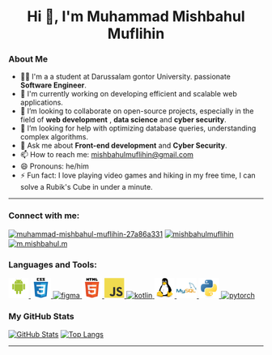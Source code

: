 <div align="center">
<h1 align="center">Hi 👋, I'm Muhammad Mishbahul Muflihin</h1>
</div>

### About Me

- 👨‍💻 I'm a a student at Darussalam gontor University.  passionate **Software Engineer**.
- 🔭 I'm currently working on developing efficient and scalable web applications.
- 👯 I’m looking to collaborate on open-source projects, especially in the field of **web development** , **data science** and **cyber security**.
- 🤔 I’m looking for help with optimizing database queries, understanding complex algorithms.
- 💬 Ask me about **Front-end development** and **Cyber Security**.
- 📫 How to reach me: mishbahulmuflihin@gmail.com
- 😄 Pronouns: he/him
- ⚡ Fun fact: I love playing video games and hiking in my free time, I can solve a Rubik's Cube in under a minute.

---


<h3 align="left">Connect with me:</h3>
<p align="left">
<a href="https://linkedin.com/in/muhammad-mishbahul-muflihin-27a86a331" target="blank"><img align="center" src="https://raw.githubusercontent.com/rahuldkjain/github-profile-readme-generator/master/src/images/icons/Social/linked-in-alt.svg" alt="muhammad-mishbahul-muflihin-27a86a331" height="30" width="40" /></a>
<a href="https://kaggle.com/mishbahulmuflihin" target="blank"><img align="center" src="https://raw.githubusercontent.com/rahuldkjain/github-profile-readme-generator/master/src/images/icons/Social/kaggle.svg" alt="mishbahulmuflihin" height="30" width="40" /></a>
<a href="https://instagram.com/m.mishbahul.m" target="blank"><img align="center" src="https://raw.githubusercontent.com/rahuldkjain/github-profile-readme-generator/master/src/images/icons/Social/instagram.svg" alt="m.mishbahul.m" height="30" width="40" /></a>
</p>

<h3 align="left">Languages and Tools:</h3>
<p align="left"> <a href="https://developer.android.com" target="_blank" rel="noreferrer"> <img src="https://raw.githubusercontent.com/devicons/devicon/master/icons/android/android-original-wordmark.svg" alt="android" width="40" height="40"/> </a> <a href="https://www.w3schools.com/css/" target="_blank" rel="noreferrer"> <img src="https://raw.githubusercontent.com/devicons/devicon/master/icons/css3/css3-original-wordmark.svg" alt="css3" width="40" height="40"/> </a> <a href="https://www.figma.com/" target="_blank" rel="noreferrer"> <img src="https://www.vectorlogo.zone/logos/figma/figma-icon.svg" alt="figma" width="40" height="40"/> </a> <a href="https://www.w3.org/html/" target="_blank" rel="noreferrer"> <img src="https://raw.githubusercontent.com/devicons/devicon/master/icons/html5/html5-original-wordmark.svg" alt="html5" width="40" height="40"/> </a> <a href="https://developer.mozilla.org/en-US/docs/Web/JavaScript" target="_blank" rel="noreferrer"> <img src="https://raw.githubusercontent.com/devicons/devicon/master/icons/javascript/javascript-original.svg" alt="javascript" width="40" height="40"/> </a> <a href="https://kotlinlang.org" target="_blank" rel="noreferrer"> <img src="https://www.vectorlogo.zone/logos/kotlinlang/kotlinlang-icon.svg" alt="kotlin" width="40" height="40"/> </a> <a href="https://www.linux.org/" target="_blank" rel="noreferrer"> <img src="https://raw.githubusercontent.com/devicons/devicon/master/icons/linux/linux-original.svg" alt="linux" width="40" height="40"/> </a> <a href="https://www.mysql.com/" target="_blank" rel="noreferrer"> <img src="https://raw.githubusercontent.com/devicons/devicon/master/icons/mysql/mysql-original-wordmark.svg" alt="mysql" width="40" height="40"/> </a> <a href="https://www.python.org" target="_blank" rel="noreferrer"> <img src="https://raw.githubusercontent.com/devicons/devicon/master/icons/python/python-original.svg" alt="python" width="40" height="40"/> </a> <a href="https://pytorch.org/" target="_blank" rel="noreferrer"> <img src="https://www.vectorlogo.zone/logos/pytorch/pytorch-icon.svg" alt="pytorch" width="40" height="40"/> </a> </p>

### My GitHub Stats

[![GitHub Stats](https://github-readme-stats.vercel.app/api?username=Mystery-World3&show_icons=true&theme=dark)](https://github.com/anuraghazra/github-readme-stats)
[![Top Langs](https://github-readme-stats.vercel.app/api/top-langs/?username=Mystery-World3&layout=compact&theme=dark)](https://github.com/anuraghazra/github-readme-stats)

---
